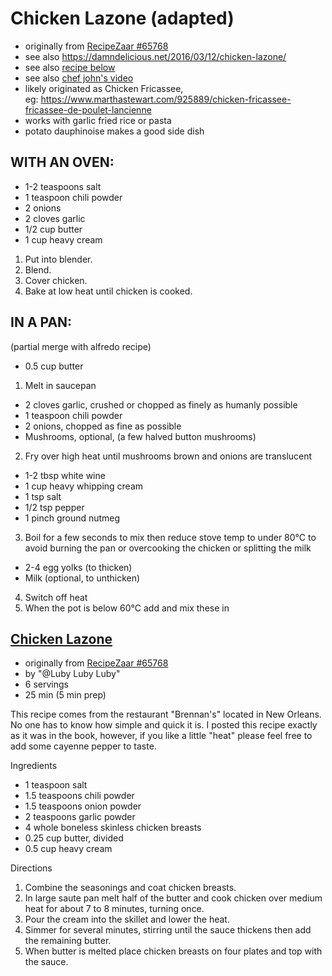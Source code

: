 # Chicken Lazone (adapted)

* originally from [RecipeZaar #65768](http://www.recipezaar.com/65768)
* see also https://damndelicious.net/2016/03/12/chicken-lazone/
* see also [recipe below](#chicken-lazonehttpswwwfoodcomrecipechicken-lazone-65768)
* see also [chef john's video](https://youtu.be/NCxBc3dF8wc)
* likely originated as Chicken Fricassee,  
  eg: https://www.marthastewart.com/925889/chicken-fricassee-fricassee-de-poulet-lancienne
* works with garlic fried rice or pasta
* potato dauphinoise makes a good side dish

## WITH AN OVEN:

* 1-2 teaspoons salt
* 1 teaspoon chili powder
* 2 onions
* 2 cloves garlic
* 1/2 cup butter
* 1 cup heavy cream

1. Put into blender.
2. Blend.
3. Cover chicken.
4. Bake at low heat until chicken is cooked.

## IN A PAN:

(partial merge with alfredo recipe)

* 0.5 cup butter

1. Melt in saucepan

* 2 cloves garlic, crushed or chopped as finely as humanly possible
* 1 teaspoon chili powder
* 2 onions, chopped as fine as possible
* Mushrooms, optional, (a few halved button mushrooms)

2. Fry over high heat until mushrooms brown and onions are translucent

* 1-2 tbsp white wine
* 1 cup heavy whipping cream
* 1 tsp salt
* 1/2 tsp pepper
* 1 pinch ground nutmeg

3. Boil for a few seconds to mix then reduce stove temp to under 80°C to avoid burning the pan or overcooking the
   chicken or splitting the milk

* 2-4 egg yolks (to thicken)
* Milk (optional, to unthicken)

4. Switch off heat
5. When the pot is below 60°C add and mix these in

## [Chicken Lazone](https://www.food.com/recipe/chicken-lazone-65768)

* originally from [RecipeZaar #65768](http://www.recipezaar.com/65768)
* by "@Luby Luby Luby"
* 6 servings
* 25 min (5 min prep)

This recipe comes from the restaurant "Brennan's" located in New Orleans.
No one has to know how simple and quick it is.
I posted this recipe exactly as it was in the book, however, if you like a little "heat" please feel free to add some
cayenne pepper to taste.

Ingredients

* 1 teaspoon salt
* 1.5 teaspoons chili powder
* 1.5 teaspoons onion powder
* 2 teaspoons garlic powder
* 4 whole boneless skinless chicken breasts
* 0.25 cup butter, divided
* 0.5 cup heavy cream

Directions

1. Combine the seasonings and coat chicken breasts.
2. In large saute pan melt half of the butter and cook chicken over medium heat for about 7 to 8 minutes, turning once.
3. Pour the cream into the skillet and lower the heat.
4. Simmer for several minutes, stirring until the sauce thickens then add the remaining butter.
5. When butter is melted place chicken breasts on four plates and top with the sauce.
